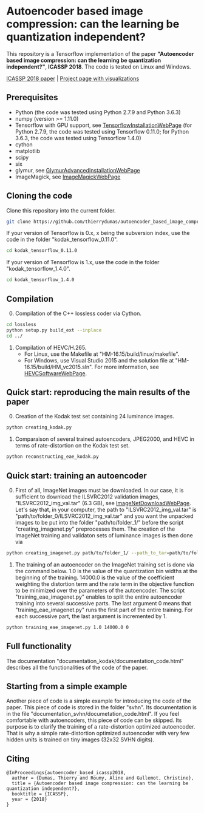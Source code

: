 # Autoencoder based image compression: can the learning be quantization independent?

This repository is a Tensorflow implementation of the paper **"Autoencoder based image compression: can the learning be quantization independent?"**, **ICASSP 2018**. The code is tested on Linux and Windows.

[ICASSP 2018 paper](https://arxiv.org/abs/1802.09371) | [Project page with visualizations](https://www.irisa.fr/temics/demos/visualization_ae/visualizationAE.htm)

## Prerequisites
  * Python (the code was tested using Python 2.7.9 and Python 3.6.3)
  * numpy (version >= 1.11.0)
  * Tensorflow with GPU support, see [TensorflowInstallationWebPage](https://www.tensorflow.org/install/) (for Python 2.7.9, the code was tested using Tensorflow 0.11.0; for Python 3.6.3, the code was tested using Tensorflow 1.4.0)
  * cython
  * matplotlib
  * scipy
  * six
  * glymur, see [GlymurAdvancedInstallationWebPage](https://glymur.readthedocs.io/en/v0.8.7/detailed_installation.html)
  * ImageMagick, see [ImageMagickWebPage](https://www.imagemagick.org)
  
## Cloning the code
Clone this repository into the current folder.
```sh
git clone https://github.com/thierrydumas/autoencoder_based_image_compression.git
```
If your version of Tensorflow is 0.x, x being the subversion index, use the code in the folder "kodak_tensorflow_0.11.0".
```sh
cd kodak_tensorflow_0.11.0
```
If your version of Tensorflow is 1.x, use the code in the folder "kodak_tensorflow_1.4.0".
```sh
cd kodak_tensorflow_1.4.0
```

## Compilation
0. Compilation of the C++ lossless coder via Cython.
```sh
cd lossless
python setup.py build_ext --inplace
cd ../
```
1. Compilation of HEVC/H.265.
    * For Linux, use the Makefile at "HM-16.15/build/linux/makefile".
    * For Windows, use Visual Studio 2015 and the solution file at "HM-16.15/build/HM_vc2015.sln". For more information, see [HEVCSoftwareWebPage](https://hevc.hhi.fraunhofer.de/).

## Quick start: reproducing the main results of the paper
0. Creation of the Kodak test set containing 24 luminance images.
```sh
python creating_kodak.py
```
1. Comparaison of several trained autoencoders, JPEG2000, and HEVC in terms of rate-distortion on the Kodak test set.
```sh
python reconstructing_eae_kodak.py
```

## Quick start: training an autoencoder
0. First of all, ImageNet images must be downloaded. In our case, it is sufficient to download the ILSVRC2012 validation images, "ILSVRC2012_img_val.tar" (6.3 GB), see [ImageNetDownloadWebPage](http://image-net.org/download). Let's say that, in your computer, the path to "ILSVRC2012_img_val.tar" is "path/to/folder_0/ILSVRC2012_img_val.tar" and you want the unpacked images to be put into the folder "path/to/folder_1/" before the script "creating_imagenet.py" preprocesses them. The creation of the ImageNet training and validaton sets of luminance images is then done via
```sh
python creating_imagenet.py path/to/folder_1/ --path_to_tar=path/to/folder_0/ILSVRC2012_img_val.tar
```
1. The training of an autoencoder on the ImageNet training set is done via the command below. 1.0 is the value of the quantization bin widths at the beginning of the training. 14000.0 is the value of the coefficient weighting the distortion term and the rate term in the objective function to be minimized over the parameters of the autoencoder. The script "training_eae_imagenet.py" enables to split the entire autoencoder training into several successive parts. The last argument 0 means that "training_eae_imagenet.py" runs the first part of the entire training. For each successive part, the last argument is incremented by 1.
```sh
python training_eae_imagenet.py 1.0 14000.0 0
```

## Full functionality
The documentation "documentation_kodak/documentation_code.html" describes all the functionalities of the code of the paper.

## Starting from a simple example
Another piece of code is a simple example for introducing the code of the paper. This piece of code is stored in the folder "svhn". Its documentation is in the file "documentation_svhn/documetation_code.html". If you feel comfortable with autoencoders, this piece of code can be skipped. Its purpose is to clarify the training of a rate-distortion optimized autoencoder. That is why a simple rate-distortion optimized autoencoder with very few hidden units is trained on tiny images (32x32 SVHN digits).

## Citing
```
@InProceedings{autoencoder_based_icassp2018,
  author = {Dumas, Thierry and Roumy, Aline and Gullemot, Christine},
  title = {Autoencoder based image compression: can the learning be quantization independent?},
  booktitle = {ICASSP},
  year = {2018}
}
